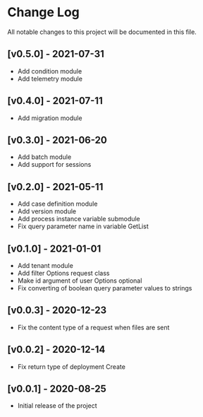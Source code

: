 # Change Log
All notable changes to this project will be documented in this file.
 
## [v0.5.0] - 2021-07-31

* Add condition module
* Add telemetry module 
 
## [v0.4.0] - 2021-07-11
 
* Add migration module

## [v0.3.0] - 2021-06-20
 
* Add batch module
* Add support for sessions
 
## [v0.2.0] - 2021-05-11

* Add case definition module
* Add version module
* Add process instance variable submodule
* Fix query parameter name in variable GetList
 
## [v0.1.0] - 2021-01-01
 
* Add tenant module
* Add filter Options request class
* Make id argument of user Options optional
* Fix converting of boolean query parameter values to strings
 
## [v0.0.3] - 2020-12-23

* Fix the content type of a request when files are sent
 
## [v0.0.2] - 2020-12-14
  
* Fix return type of deployment Create
 
## [v0.0.1] - 2020-08-25
 
* Initial release of the project
